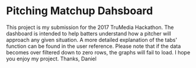 # Pitching Matchup Dahsboard
This project is my submission for the 2017 TruMedia Hackathon. The dashboard is intended to help batters understand how a pitcher will approach any given situation. A more detailed explanation of the tabs' function can be found in the user reference. Please note that if the data becomes over filtered down to zero rows, the graphs will fail to load. I hope you enjoy my project. Thanks, Daniel

